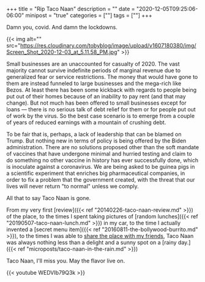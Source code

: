 +++
title = "Rip Taco Naan"
description = ""
date = "2020-12-05T09:25:06-06:00"
minipost = "true"
categories = [""]
tags = [""]
+++

Damn you, covid. And damn the lockdowns.

{{< img alt="" src="https://res.cloudinary.com/tobyblog/image/upload/v1607180380/img/Screen_Shot_2020-12-03_at_5.11.58_PM.jpg" >}}

Small businesses are an unaccounted for casualty of 2020. The vast majority cannot survive indefinite periods of marginal revenue due to generalized fear or service restrictions. The money that would have gone to them are instead funneled to large businesses and the mega-rich like Bezos. At least there has been some kickback with regards to people being put out of their homes because of an inability to pay rent (and that may change). But not much has been offered to small businesses except for loans — there is no serious talk of debt relief for them or for people put out of work by the virus. So the best case scenario is to emerge from a couple of years of reduced earnings with a mountain of crushing debt. 

To be fair that is, perhaps, a lack of leadership that can be blamed on Trump. But nothing new in terms of policy is being offered by the Biden administration. There are no  solutions proposed other than the soft mandate of vaccines that have undergone minimal and hurried testing and claim to do something no other vaccine in history has ever successfully done, which is inoculate against a coronavirus. We are being asked to be guinea pigs in a scientific experiment that enriches big pharmaceutical companies, in order to fix a problem that the government created, with the threat that our lives will never return "to normal" unless we comply.

All that to say Taco Naan is gone. 

From my very first [review]({{< ref "20140226-taco-naan-review.md" >}}) of the place, to the times I spent taking pictures of [random lunches]({{< ref "20190507-taco-naan-lunch.md" >}}) in my car, to the time I actually invented a [secret menu item]({{< ref "20160811-the-bollywood-burrito.md" >}}), to the times I was able to [share the place with my friends](http://www.reviewtheworld.com/2015/03/texas-taco-challenge-taco-naan-vs-fuel.html), Taco Naan was always nothing less than a delight and a sunny spot on a [rainy day.]({{< ref "microposts/taco-naan-in-the-rain.md" >}})

Taco Naan, I'll miss you. May the flavor live on.

{{< youtube WEDVIb79Q3k >}}
